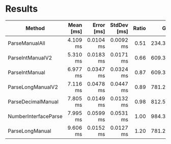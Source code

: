 
# Results

| Method               | Mean [ms] | Error [ms] | StdDev [ms] | Ratio |     Gen0 | Allocated [B] | Alloc Ratio |
|----------------------|----------:|-----------:|------------:|------:|---------:|--------------:|------------:|
| ParseManualAll       |  4.109 ms |  0.0104 ms |   0.0092 ms |  0.51 | 234.3750 |     1120007 B |        0.24 |
| ParseIntManualV2     |  5.310 ms |  0.0183 ms |   0.0171 ms |  0.66 | 609.3750 |     2880007 B |        0.62 |
| ParseIntManual       |  6.977 ms |  0.0347 ms |   0.0324 ms |  0.87 | 609.3750 |     2880007 B |        0.62 |
| ParseLongManualV2    |  7.116 ms |  0.0478 ms |   0.0447 ms |  0.89 | 781.2500 |     3680007 B |        0.79 |
| ParseDecimalManual   |  7.805 ms |  0.0149 ms |   0.0132 ms |  0.98 | 812.5000 |     3840015 B |        0.83 |
| NumberInterfaceParse |  7.995 ms |  0.0599 ms |   0.0531 ms |  1.00 | 984.3750 |     4640015 B |        1.00 |
| ParseLongManual      |  9.606 ms |  0.0152 ms |   0.0127 ms |  1.20 | 781.2500 |     3680015 B |        0.79 |
